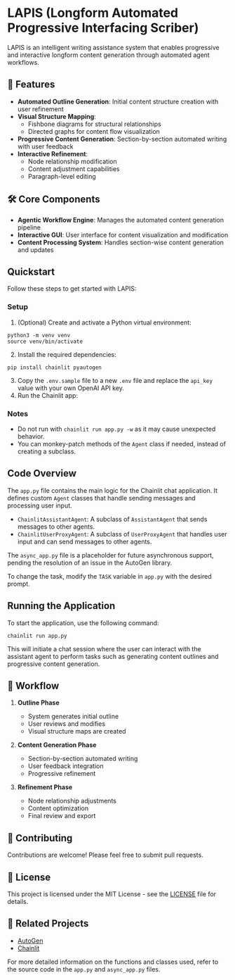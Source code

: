 # LAPIS (Longform Automated Progressive Interfacing Scriber)

LAPIS is an intelligent writing assistance system that enables progressive and interactive longform content generation through automated agent workflows.

## 🌟 Features

- **Automated Outline Generation**: Initial content structure creation with user refinement
- **Visual Structure Mapping**: 
  - Fishbone diagrams for structural relationships
  - Directed graphs for content flow visualization
- **Progressive Content Generation**: Section-by-section automated writing with user feedback
- **Interactive Refinement**:
  - Node relationship modification
  - Content adjustment capabilities
  - Paragraph-level editing

## 🛠️ Core Components

- **Agentic Workflow Engine**: Manages the automated content generation pipeline
- **Interactive GUI**: User interface for content visualization and modification
- **Content Processing System**: Handles section-wise content generation and updates

## Quickstart

Follow these steps to get started with LAPIS:

### Setup

1. (Optional) Create and activate a Python virtual environment:
    
```shell
python3 -m venv venv
source venv/bin/activate
```

2. Install the required dependencies:
        
```shell 
pip install chainlit pyautogen
```

3. Copy the `.env.sample` file to a new `.env` file and replace the `api_key` value with your own OpenAI API key.
4. Run the Chainlit app:

### Notes

- Do not run with `chainlit run app.py -w` as it may cause unexpected behavior.
- You can monkey-patch methods of the `Agent` class if needed, instead of creating a subclass.

## Code Overview

The `app.py` file contains the main logic for the Chainlit chat application. It defines custom `Agent` classes that handle sending messages and processing user input.

- `ChainlitAssistantAgent`: A subclass of `AssistantAgent` that sends messages to other agents.
- `ChainlitUserProxyAgent`: A subclass of `UserProxyAgent` that handles user input and can send messages to other agents.

The `async_app.py` file is a placeholder for future asynchronous support, pending the resolution of an issue in the AutoGen library.

To change the task, modify the `TASK` variable in `app.py` with the desired prompt.

## Running the Application

To start the application, use the following command: 
    
```shell
chainlit run app.py
```

This will initiate a chat session where the user can interact with the assistant agent to perform tasks such as generating content outlines and progressive content generation.

## 🔄 Workflow

1. **Outline Phase**
   - System generates initial outline
   - User reviews and modifies
   - Visual structure maps are created

2. **Content Generation Phase**
   - Section-by-section automated writing
   - User feedback integration
   - Progressive refinement

3. **Refinement Phase**
   - Node relationship adjustments
   - Content optimization
   - Final review and export

## 🤝 Contributing

Contributions are welcome! Please feel free to submit pull requests.

## 📄 License

This project is licensed under the MIT License - see the [LICENSE](LICENSE) file for details.

## 🔗 Related Projects

- [AutoGen](https://microsoft.github.io/autogen/)
- [Chainlit](https://github.com/Chainlit/chainlit)

For more detailed information on the functions and classes used, refer to the source code in the `app.py` and `async_app.py` files.
